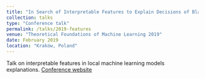 ```yaml
---
title: "In Search of Interpretable Features to Explain Decisions of Black Box Models"
collection: talks
type: "Conference talk"
permalink: /talks/2019-features
venue: "Theoretical Foundations of Machine Learning 2019"
date: February 2019
location: "Kraków, Poland"
---
```


Talk on interpretable features in local machine learning models explanations.
[Conference website](https://tfml.gmum.net/)
